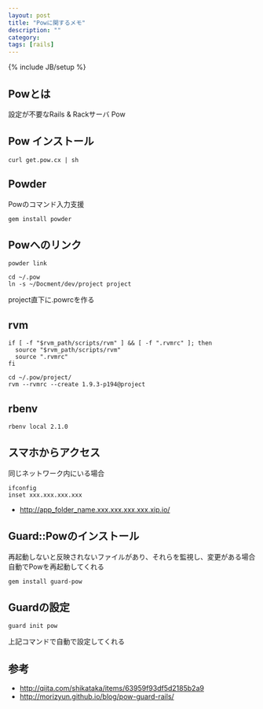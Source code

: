 ```yaml
---
layout: post
title: "Powに関するメモ"
description: ""
category: 
tags: [rails]
---
```

{% include JB/setup %}

Powとは
---
設定が不要なRails & Rackサーバ Pow

Pow インストール
---

```shell
curl get.pow.cx | sh
```

Powder
---

Powのコマンド入力支援

```shell
gem install powder
```

Powへのリンク
---

```
powder link
```

```
cd ~/.pow
ln -s ~/Docment/dev/project project
```

project直下に.powrcを作る

rvm
----

```~/.pow/project/.powrc
if [ -f "$rvm_path/scripts/rvm" ] && [ -f ".rvmrc" ]; then
  source "$rvm_path/scripts/rvm"
  source ".rvmrc"
fi
```

```~/.pow/project/.rvmrc
cd ~/.pow/project/
rvm --rvmrc --create 1.9.3-p194@project
```

rbenv
----

```
rbenv local 2.1.0

```

スマホからアクセス
---

同じネットワーク内にいる場合

```
ifconfig
inset xxx.xxx.xxx.xxx
```

* http://app_folder_name.xxx.xxx.xxx.xxx.xip.io/


Guard::Powのインストール
---

再起動しないと反映されないファイルがあり、それらを監視し、変更がある場合自動でPowを再起動してくれる

```
gem install guard-pow
```

Guardの設定
---

```
guard init pow
```

上記コマンドで自動で設定してくれる


## 参考

* http://qiita.com/shikataka/items/63959f93df5d2185b2a9
* http://morizyun.github.io/blog/pow-guard-rails/

